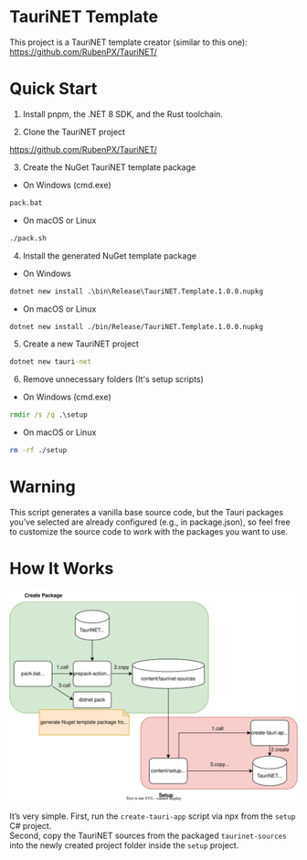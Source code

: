 # TauriNET Template

This project is a TauriNET template creator (similar to this one):  
https://github.com/RubenPX/TauriNET/

# Quick Start

1. Install pnpm, the .NET 8 SDK, and the Rust toolchain.

2. Clone the TauriNET project  

https://github.com/RubenPX/TauriNET/

3. Create the NuGet TauriNET template package  

- On Windows (cmd.exe)
```bat
pack.bat
```

- On macOS or Linux
```sh
./pack.sh
```

4.	Install the generated NuGet template package

- On Windows

```bat
dotnet new install .\bin\Release\TauriNET.Template.1.0.0.nupkg
```

- On macOS or Linux
```sh
dotnet new install ./bin/Release/TauriNET.Template.1.0.0.nupkg
```

5. Create a new TauriNET project  

```bat
dotnet new tauri-net
```

6. Remove unnecessary folders (It's setup scripts)  

- On Windows (cmd.exe)  
```bat
rmdir /s /q .\setup
```

- On macOS or Linux  
```sh
rm -rf ./setup
```

# Warning

This script generates a vanilla base source code, but the Tauri packages you’ve selected are already configured (e.g., in package.json), so feel free to customize the source code to work with the packages you want to use.

# How It Works

![](./docs/flow.drawio.svg)

It’s very simple. First, run the `create-tauri-app` script via npx from the `setup` C# project.  
Second, copy the TauriNET sources from the packaged `taurinet-sources` into the newly created project folder inside the `setup` project.







